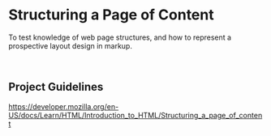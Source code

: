 # Structuring a Page of Content

To test knowledge of web page structures, and how to represent a prospective layout design in markup.

<br>

## Project Guidelines
https://developer.mozilla.org/en-US/docs/Learn/HTML/Introduction_to_HTML/Structuring_a_page_of_content
